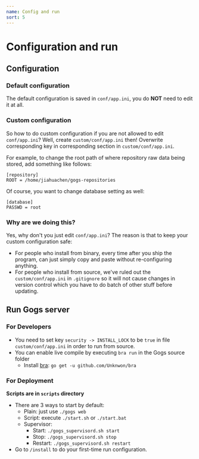```yaml
---
name: Config and run
sort: 5
---
```


# Configuration and run

## Configuration

### Default configuration

The default configuration is saved in `conf/app.ini`, you do **NOT** need to edit it at all.

### Custom configuration

So how to do custom configuration if you are not allowed to edit `conf/app.ini`? Well, create `custom/conf/app.ini` then! Overwrite corresponding key in corresponding section in `custom/conf/app.ini`.

For example, to change the root path of where repository raw data being stored, add something like follows:

```
[repository]
ROOT = /home/jiahuachen/gogs-repositories
```

Of course, you want to change database setting as well:

```
[database]
PASSWD = root
```

### Why are we doing this?

Yes, why don't you just edit `conf/app.ini`? The reason is that to keep your custom configuration safe:

- For people who install from binary, every time after you ship the program, can just simply copy and paste without re-configuring anything.
- For people who install from source, we've ruled out the `custom/conf/app.ini` in `.gitignore` so it will not cause changes in version control which you have to do batch of other stuff before updating.

## Run Gogs server

### For Developers

- You need to set key `security -> INSTALL_LOCK` to be `true` in file `custom/conf/app.ini` in order to run from source.
- You can enable live compile by executing `bra run` in the Gogs source folder
	- Install [bra](https://github.com/Unknwon/bra): `go get -u github.com/Unknwon/bra`

### For Deployment

**Scripts are in `scripts` directory**

- There are 3 ways to start by default:
	- Plain: just use `./gogs web`
	- Script: execute `./start.sh` or `./start.bat`
	- Supervisor: 
		- Start: `./gogs_supervisord.sh start`
		- Stop: `./gogs_supervisord.sh stop`
		- Restart: `./gogs_supervisord.sh restart`
- Go to `/install` to do your first-time run configuration.